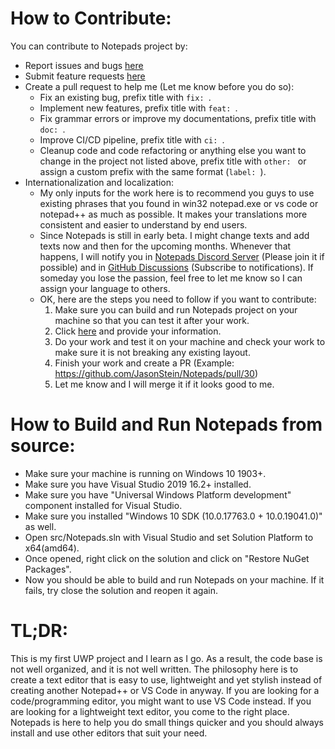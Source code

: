 ﻿# How to Contribute:

You can contribute to Notepads project by:
- Report issues and bugs [here](https://github.com/JasonStein/Notepads/issues)
- Submit feature requests [here](https://github.com/JasonStein/Notepads/issues)
- Create a pull request to help me (Let me know before you do so):
    * Fix an existing bug, prefix title with `fix: `.
    * Implement new features, prefix title with `feat: `.
    * Fix grammar errors or improve my documentations, prefix title with `doc: `.
    * Improve CI/CD pipeline, prefix title with `ci: `.
    * Cleanup code and code refactoring or anything else you want to change in the project not listed above, prefix title with `other: ` or assign a custom prefix with the same format (`label: `).
- Internationalization and localization:
    * My only inputs for the work here is to recommend you guys to use existing phrases that you found in win32 notepad.exe or vs code or notepad++ as much as possible. It makes your translations more consistent and easier to understand by end users.    
    * Since Notepads is still in early beta. I might change texts and add texts now and then for the upcoming months. Whenever that happens, I will notify you in [Notepads Discord Server](https://discord.gg/VqetCub) (Please join it if possible) and in [GitHub Discussions](https://github.com/JasonStein/Notepads/discussions/818) (Subscribe to notifications). If someday you lose the passion, feel free to let me know so I can assign your language to others.
    * OK, here are the steps you need to follow if you want to contribute:
        1. Make sure you can build and run Notepads project on your machine so that you can test it after your work.
        2. Click [here](https://github.com/JasonStein/Notepads/discussions/818) and provide your information.
        3. Do your work and test it on your machine and check your work to make sure it is not breaking any existing layout.
        4. Finish your work and create a PR (Example: https://github.com/JasonStein/Notepads/pull/30)
        5. Let me know and I will merge it if it looks good to me.

# How to Build and Run Notepads from source:
* Make sure your machine is running on Windows 10 1903+.
* Make sure you have Visual Studio 2019 16.2+ installed.
* Make sure you have "Universal Windows Platform development" component installed for Visual Studio.
* Make sure you installed "Windows 10 SDK (10.0.17763.0 + 10.0.19041.0)" as well.
* Open src/Notepads.sln with Visual Studio and set Solution Platform to x64(amd64).
* Once opened, right click on the solution and click on "Restore NuGet Packages".
* Now you should be able to build and run Notepads on your machine. If it fails, try close the solution and reopen it again.

# TL;DR:
This is my first UWP project and I learn as I go. As a result, the code base is not well organized, and it is not well written. The philosophy here is to create a text editor that is easy to use, lightweight and yet stylish instead of creating another Notepad++ or VS Code in anyway. If you are looking for a code/programming editor, you might want to use VS Code instead. If you are looking for a lightweight text editor, you come to the right place. Notepads is here to help you do small things quicker and you should always install and use other editors that suit your need.
